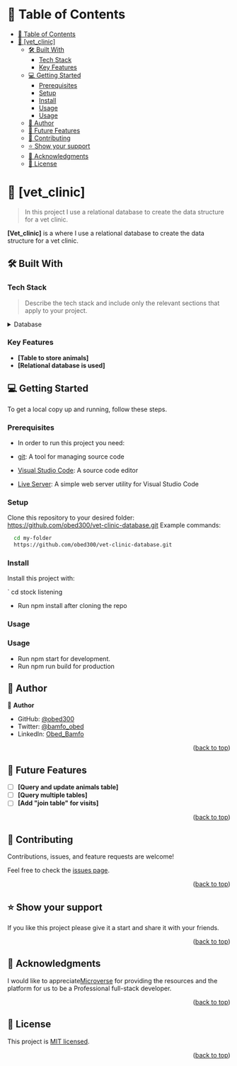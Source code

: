 # 📗 Table of Contents

- [📗 Table of Contents](#-table-of-contents)
- [📖 \[vet\_clinic\] ](#-vet_clinic-)
  - [🛠 Built With ](#-built-with-)
    - [Tech Stack ](#tech-stack-)
    - [Key Features ](#key-features-)
  - [💻 Getting Started ](#-getting-started-)
    - [Prerequisites](#prerequisites)
    - [Setup](#setup)
    - [Install](#install)
    - [Usage](#usage)
    - [Usage](#usage-1)
  - [👥 Author ](#-author-)
  - [🔭 Future Features ](#-future-features-)
  - [🤝 Contributing ](#-contributing-)
  - [⭐️ Show your support ](#️-show-your-support-)
  - [🙏 Acknowledgments ](#-acknowledgments-)
  - [📝 License ](#-license-)

<!-- PROJECT DESCRIPTION -->

# 📖 [vet_clinic] <a name="about-project"></a>

> In this project I use a relational database to create the data structure for a vet clinic.

**[Vet_clinic]** is a where I use a relational database to create the data structure for a vet clinic.

## 🛠 Built With <a name="built-with"></a>

### Tech Stack <a name="tech-stack"></a>

> Describe the tech stack and include only the relevant sections that apply to your project.

<details>
<summary>Database</summary>
  <ul>
    <li><a href="https://www.postgresql.org/">PostgreSQL</a></li>
  </ul>
</details>

<!-- Features -->

### Key Features <a name="key-features"></a>

- **[Table to store animals]**
- **[Relational database is used]**

<!-- GETTING STARTED -->

## 💻 Getting Started <a name="getting-started"></a>

To get a local copy up and running, follow these steps.

### Prerequisites

- In order to run this project you need:

- [git](https://git-scm.com/downloads): A tool for managing source code
- [Visual Studio Code](https://code.visualstudio.com/): A source code editor
- [Live Server](https://marketplace.visualstudio.com/items?itemName=ritwickdey.LiveServer): A simple web server utility for Visual Studio Code

### Setup

Clone this repository to your desired folder:
https://github.com/obed300/vet-clinic-database.git
 Example commands:

```sh
  cd my-folder
  https://github.com/obed300/vet-clinic-database.git
```

### Install

Install this project with:

` cd stock listening
  - Run npm install after cloning the repo

### Usage

### Usage

- Run npm start for development. 
- Run npm run build for production

## 👥 Author <a name="authors"></a>

👤 **Author**

- GitHub: [@obed300](https://github.com/obed300)
- Twitter: [@bamfo_obed](https://twitter.com/bamfo_obed)
- LinkedIn: [Obed_Bamfo](https://www.linkedin.com/in/obedbamfo)

<p align="right">(<a href="#readme-top">back to top</a>)</p>

## 🔭 Future Features <a name="future-features"></a>

- [ ] **[Query and update animals table]**
- [ ] **[Query multiple tables]**
- [ ] **[Add "join table" for visits]**

<p align="right">(<a href="#readme-top">back to top</a>)</p>

## 🤝 Contributing <a name="contributing"></a>

Contributions, issues, and feature requests are welcome!

Feel free to check the [issues page](../../issues/).

<p align="right">(<a href="#readme-top">back to top</a>)</p>

## ⭐️ Show your support <a name="support"></a>

If you like this project please give it a start and share it with your friends. 

<p align="right">(<a href="#readme-top">back to top</a>)</p>

## 🙏 Acknowledgments <a name="acknowledgements"></a>

I would like to appreciate[Microverse](https://www.microverse.org/) for providing the resources and the platform for us to be a Professional full-stack developer.


<p align="right">(<a href="#readme-top">back to top</a>)</p>

## 📝 License <a name="license"></a>

This project is [MIT licensed](https://github.com/obed300/vet-clinic-database/blob/vet_clinic/LICENCE).

<p align="right">(<a href="#readme-top">back to top</a>)</p>

